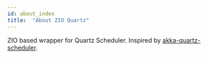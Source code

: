 ```yaml
---
id: about_index
title:  "About ZIO Quartz"
---
```


ZIO based wrapper for Quartz Scheduler. Inspired by [akka-quartz-scheduler](https://github.com/enragedginger/akka-quartz-scheduler).





